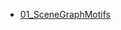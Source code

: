 - [01_SceneGraphMotifs](./contents/student-project-02_group-LiUUmeaSceneGraphMotifs/01_SceneGraphMotifs.md)
